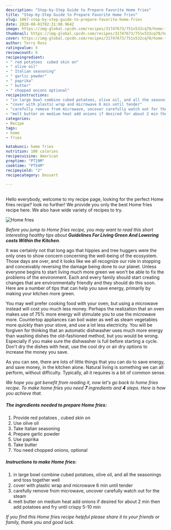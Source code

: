 ```yaml
---
description: "Step-by-Step Guide to Prepare Favorite Home fries"
title: "Step-by-Step Guide to Prepare Favorite Home fries"
slug: 1067-step-by-step-guide-to-prepare-favorite-home-fries
date: 2020-08-01T02:31:08.964Z
image: https://img-global.cpcdn.com/recipes/31747673/751x532cq70/home-fries-recipe-main-photo.jpg
thumbnail: https://img-global.cpcdn.com/recipes/31747673/751x532cq70/home-fries-recipe-main-photo.jpg
cover: https://img-global.cpcdn.com/recipes/31747673/751x532cq70/home-fries-recipe-main-photo.jpg
author: Terry Ross
ratingvalue: 5
reviewcount: 6
recipeingredient:
- " red potatoes  cubed skin on"
- " olive oil"
- " Italian seasoning"
- " garlic powder"
- " paprika"
- " butter"
- " chopped onions optional"
recipeinstructions:
- "in large bowl combine cubed potatoes, olive oil, and all the seasonings and toss together well"
- "cover with plastic wrap and microwave 6 min until tender"
- "carefully remove from microwave, uncover carefully watch out for the steam"
- "melt butter on medium heat add onions if desired for about 2 min then add potatoes and fry until crispy 5-10 min"
categories:
- Recipe
tags:
- home
- fries

katakunci: home fries 
nutrition: 100 calories
recipecuisine: American
preptime: "PT19M"
cooktime: "PT54M"
recipeyield: "2"
recipecategory: Dessert

---
```

<br>
Hello everybody, welcome to my recipe page, looking for the perfect Home fries recipe? look no further! We provide you only the best Home fries recipe here. We also have wide variety of recipes to try.
<br>


![Home fries](https://img-global.cpcdn.com/recipes/31747673/751x532cq70/home-fries-recipe-main-photo.jpg)

<i>Before you jump to Home fries recipe, you may want to read this short interesting healthy tips about 
<strong>Guidelines For Living Green And Lowering costs Within the Kitchen</strong>.</i>
</br>

It was certainly not that long ago that hippies and tree huggers were the only ones to show concern concerning the well-being of the ecosystem. Those days are over, and it looks like we all recognize our role in stopping and conceivably reversing the damage being done to our planet. Unless everyone begins to start living much more green we won't be able to fix the problems of the environment. Each and every family should start creating changes that are environmentally friendly and they should do this soon. Here are a number of tips that can help you save energy, primarily by making your kitchen more green.

You may well prefer cooking food with your oven, but using a microwave instead will cost you much less money. Perhaps the realization that an oven makes use of 75% more energy will stimulate you to use the microwave more. Countertop appliances can boil water as well as steam vegetables more quickly than your stove, and use a lot less electricity. You will be forgiven for thinking that an automatic dishwasher uses much more energy than washing dishes the old-fashioned method, but you would be wrong. Especially if you make sure the dishwasher is full before starting a cycle. Don't dry the dishes with heat, use the cool dry or air dry options to increase the money you save.

As you can see, there are lots of little things that you can do to save energy, and save money, in the kitchen alone. Natural living is something we can all perform, without difficulty. Typically, all it requires is a bit of common sense.


<i>We hope you got benefit from reading it, now let's go back to home fries recipe. To make home fries you need <strong>7</strong> ingredients and <strong>4</strong> steps. Here is how you achieve that.
</i>

##### The ingredients needed to prepare Home fries:

1. Provide  red potatoes , cubed skin on
1. Use  olive oil
1. Take  Italian seasoning
1. Prepare  garlic powder
1. Use  paprika
1. Take  butter
1. You need  chopped onions, optional


##### Instructions to make Home fries:

1. in large bowl combine cubed potatoes, olive oil, and all the seasonings and toss together well
1. cover with plastic wrap and microwave 6 min until tender
1. carefully remove from microwave, uncover carefully watch out for the steam
1. melt butter on medium heat add onions if desired for about 2 min then add potatoes and fry until crispy 5-10 min


<i>If you find this Home fries recipe helpful please share it to your friends or family, thank you and good luck.</i>
